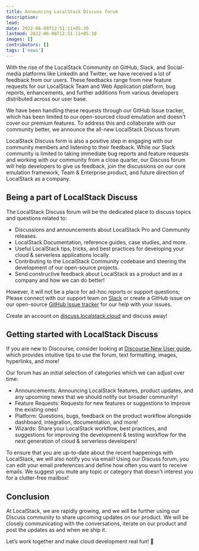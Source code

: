 ```yaml
---
title: Announcing LocalStack Discuss forum
description:  
lead:  
date: 2022-06-08T12:51:11+05:30
lastmod: 2022-06-08T12:51:11+05:30
images: []
contributors: []
tags: ['news']
---
```


With the rise of the LocalStack Community on GitHub, Slack, and Social-media platforms like LinkedIn and Twitter, we have received a lot of feedback from our users. These feedbacks range from new feature requests for our LocalStack Team and Web Application platform, bug reports, enhancements, and further additions from various developers distributed across our user base. 

We have been handling these requests through our GitHub Issue tracker, which has been limited to our open-sourced cloud emulation and doesn't cover our premium features. To address this and collaborate with our community better, we announce the all-new LocalStack Discuss forum. 

LocalStack Discuss form is also a positive step in engaging with our community members and listening to their feedback. While our Slack community is limited to taking immediate bug reports and feature requests and working with our community from a close quarter, our Discuss forum will help developers to give us feedback, join the discussions on our core emulation framework, Team & Enterprise product, and future direction of LocalStack as a company.

## Being a part of LocalStack Discuss

The LocalStack Discuss forum will be the dedicated place to discuss topics and questions related to:

- Discussions and announcements about LocalStack Pro and Community releases.
- LocalStack Documentation, reference guides, case studies, and more.
- Useful LocalStack tips, tricks, and best practices for developing your cloud & serverless applications locally.
- Contributing to the LocalStack Community codebase and steering the development of our open-source projects.
- Send constructive feedback about LocalStack as a product and as a company and how we can do better!

However, it will not be a place for ad-hoc reports or support questions; Please connect with our support team on [Slack](https://localstack.cloud/contact) or create a GitHub issue on our open-source [GitHub Issue tracker](https://github.com/localstack/localstack/issues) for our help with your issues.

Create an account on [discuss.localstack.cloud](https://discuss.localstack.cloud/) and discuss away!

## Getting started with LocalStack Discuss

If you are new to Discourse, consider looking at [Discourse New User guide](https://meta.discourse.org/t/discourse-new-user-guide/96331), which provides intuitive tips to use the forum, text formatting, images, hyperlinks, and more! 

Our forum has an initial selection of categories which we can adjust over time:

- Announcements: Announcing LocalStack features, product updates, and any upcoming news that we should notify our broader community!
- Feature Requests: Requests for new features or suggestions to improve the existing ones!
- Platform: Questions, bugs, feedback on the product workflow alongside dashboard, integration, documentation, and more!
- Wizards: Share your LocalStack workflow, best practices, and suggestions for improving the development & testing workflow for the next generation of cloud & serverless developers!

To ensure that you are up-to-date about the recent happenings with LocalStack, we will also notify you via email! Using our Discuss forum, you can edit your email preferences and define how often you want to receive emails. We suggest you mute any topic or category that doesn't interest you for a clutter-free mailbox!

## Conclusion

At LocalStack, we are rapidly growing, and we will be further using our Discuss community to share upcoming updates on our product. We will be closely communicating with the conversations, iterate on our product and post the updates as and when we ship it.

Let’s work together and make cloud development real fun! 🚀
